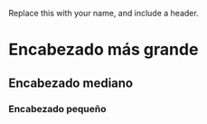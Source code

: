 Replace this with your name, and include a header.
# Encabezado más grande
## Encabezado mediano
### Encabezado pequeño
